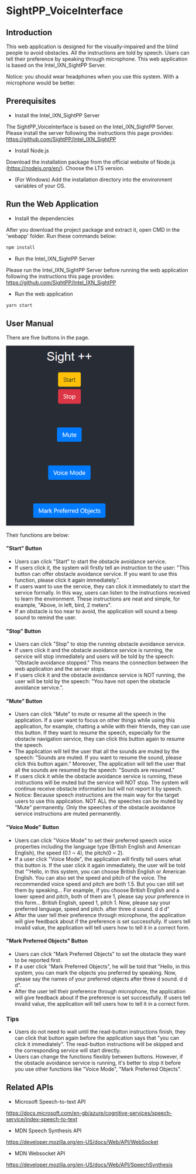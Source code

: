 # SightPP_VoiceInterface

## Introduction
This web application is designed for the visually-impaired and the blind people to avoid obstacles.
All the instructions are told by speech. Users can tell their preference by speaking through microphone.
This web application is based on the Intel_IXN_SightPP Server.

Notice: you should wear headphones when you use this system. With a microphone would be better.

## Prerequisites
+ Install the Intel_IXN_SightPP Server

The SightPP_VoiceInterface is based on the Intel_IXN_SightPP Server. 
Please install the server following the instructions this page provides:
https://github.com/SightPP/Intel_IXN_SightPP

+ Install Node.js

Download the installation package from the official website of Node.js (https://nodejs.org/en/). 
Choose the LTS version. 

+ (For Windows) Add the installation directory into the environment variables of your OS.




## Run the Web Application
+ Install the dependencies

After you download the project package and extract it, open CMD in the 'webapp' folder. 
Run these commands below:
```bash
npm install
```

+ Run the Intel_IXN_SightPP Server

Please run the Intel_IXN_SightPP Server before running the web application following the instructions this page provides:
https://github.com/SightPP/Intel_IXN_SightPP


+ Run the web application
```bash
yarn start
```

## User Manual
There are five buttons in the page. 

<img src="https://raw.githubusercontent.com/SightPP/SightPP_VoiceInterface/webapp/webapp/readme_images/interface.PNG" width="350" alt="interface" /> 



Their functions are below:

#### "Start" Button

+ Users can click "Start" to start the obstacle avoidance service. 
+ If users click it, the system will firstly tell an instruction to the user: 
"This button can offer obstacle avoidance service. 
If you want to use this function, please click it again immediately.".
+ If users want to use the service, they can click it immediately to start the service formally.
In this way, users can listen to the instructions received to learn the environment. 
These instructions are neat and simple, for example, "Above, in left, bird, 2 meters".
+ If an obstacle is too near to avoid, the application will sound a beep sound to remind the user.

#### "Stop" Button
+ Users can click "Stop" to stop the running obstacle avoidance service.
+ If users click it and the obstacle avoidance service is running, 
the service will stop immediately and users will be told by the speech:
"Obstacle avoidance stopped." This means the connection between the web application and the server stops.
+ If users click it and the obstacle avoidance service is NOT running, the user will be told by the speech:
"You have not open the obstacle avoidance service.".

#### "Mute" Button
+ Users can click "Mute" to mute or resume all the speech in the application. 
If a user want to focus on other things while using this application, 
for example, chatting a while with their friends, they can use this button. 
If they want to resume the speech, especially for the obstacle navigation service, 
they can click this button again to resume the speech.
+ The application will tell the user that all the sounds are muted by the speech: "Sounds are muted. 
If you want to resume the sound, please click this button again." Moreover, 
The application will tell the user that all the sounds are resumed by the speech: "Sounds are resumed."
+ If users click it while the obstacle avoidance service is running, these instructions will be muted
 but the service will NOT stop. The system will continue receive obstacle information 
 but will not report it by speech.
+ Notice: Because speech instructions are the main way for the target users to use this application. 
NOT ALL the speeches can be muted by "Mute" permanently.
Only the speeches of the obstacle avoidance service instructions are muted permanently. 

#### "Voice Mode" Button
+ Users can click "Voice Mode" to set their preferred speech voice properties 
including the language type (British English and American English), 
the speed (0.1 ~ 4), the pitch(0 ~ 2).
+ If a user click "Voice Mode", the application will firstly tell users what this button is.
If the user click it again immediately, the user will be told that "'Hello, in this system, 
you can choose British English or American English. You can also set the speed and pitch of the voice. 
The recommended voice speed and pitch are both 1.5. But you can still set them by speaking… For example, 
if you choose British English and a lower speed and pitch, both of them are 1, 
please say your preference in this form... British English, speed 1, pitch 1.
Now, please say your preferred language, speed and pitch. after three d sound. d d d"
+ After the user tell their preference through microphone, the application will give feedback about 
if the preference is set successfully. If users tell invalid value, the application will tell users 
how to tell it in a correct form.

#### "Mark Preferred Objects" Button
 + Users can click "Mark Preferred Objects" to set the obstacle they want to be reported first.
 + If a user click "Mark Preferred Objects", he will be told that "Hello, in this system, 
 you can mark the objects you preferred by speaking.  Now, please say the names of your preferred objects
  after three d sound. d d d".
 + After the user tell their preference through microphone, the application will give feedback about
  if the preference is set successfully. If users tell invalid value, 
  the application will tell users how to tell it in a correct form.

### Tips
+ Users do not need to wait until the read-button instructions finish, 
they can click that button again before the application says that 
"you can click it immediately". The read-button instructions will be skipped 
and the corresponding service will start directly.
+ Users can change the functions flexibly between buttons. However, 
if the obstacle avoidance service is running, it's better to stop it before you use other functions like "Voice Mode", "Mark Preferred Objects".


## Related APIs
+ Microsoft Speech-to-text API

https://docs.microsoft.com/en-gb/azure/cognitive-services/speech-service/index-speech-to-text

+ MDN Speech Synthesis API

https://developer.mozilla.org/en-US/docs/Web/API/WebSocket

+ MDN Websocket API

https://developer.mozilla.org/en-US/docs/Web/API/SpeechSynthesis
